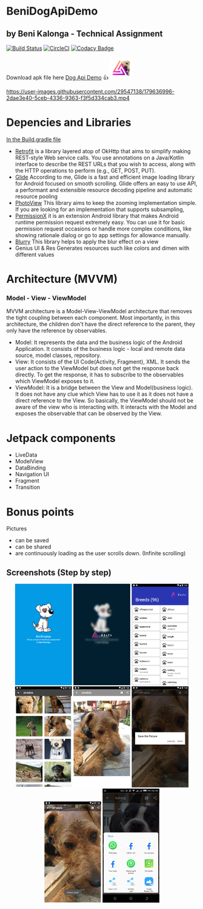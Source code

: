 # BeniDogApiDemo
## by Beni Kalonga - Technical Assignment

[![Build Status](https://travis-ci.org/ElliottLandsborough/dog-ceo-api.svg?branch=master)](apk/BeniDogApi.apk)
[![CircleCI](https://circleci.com/gh/ElliottLandsborough/dog-ceo-api.svg?style=svg)](apk/BeniDogApi.apk)
[![Codacy Badge](https://api.codacy.com/project/badge/Grade/28e7bd35f2fe4d42a19aec5f705c5024)](app/src/main)


Download apk file here [Dog Api Demo](apk/BeniDogApi.apk) 👍
[<img src="files/ic_launcher.png" width="60">](apk/BeniDogApi.apk)

https://user-images.githubusercontent.com/29547138/179636996-2dae3e40-5ceb-4336-9363-f3f5d334cab3.mp4

# Depencies and Libraries
[In the Build.gradle file](app/build.gradle)

- [Retrofit](https://square.github.io/retrofit/) is a library layered atop of OkHttp that aims to simplify making REST-style Web service calls. You use annotations on a Java/Kotlin interface to describe the REST URLs that you wish to access, along with the HTTP operations to perform (e.g., GET, POST, PUT).
- [Glide](https://bumptech.github.io/glide/) According to me, Glide is a fast and efficient image loading library for Android focused on smooth scrolling. Glide offers an easy to use API, a performant and extensible resource decoding pipeline and automatic resource pooling
- [PhotoView](https://github.com/Baseflow/PhotoView) This library aims to keep the zooming implementation simple. If you are looking for an implementation that supports subsampling, 
- [PermissionX](https://github.com/guolindev/PermissionX) it is an extension Android library that makes Android runtime permission request extremely easy. You can use it for basic permission request occasions or handle more complex conditions, like showing rationale dialog or go to app settings for allowance manually.
- [Blurry](https://github.com/wasabeef/Blurry) This library helps to apply the blur effect on a view
- Genius UI & Res Generates resources such like colors and dimen with different values

# Architecture (MVVM)
### Model - View - ViewModel
MVVM architecture is a Model-View-ViewModel architecture that removes the tight coupling between each component. Most importantly, in this architecture, the children don't have the direct reference to the parent, they only have the reference by observables.
- Model: It represents the data and the business logic of the Android Application. It consists of the business logic - local and remote data source, model classes, repository.
- View: It consists of the UI Code(Activity, Fragment), XML. It sends the user action to the ViewModel but does not get the response back directly. To get the response, it has to subscribe to the observables which ViewModel exposes to it.
- ViewModel: It is a bridge between the View and Model(business logic). It does not have any clue which View has to use it as it does not have a direct reference to the View. So basically, the ViewModel should not be aware of the view who is interacting with. It interacts with the Model and exposes the observable that can be observed by the View.

# Jetpack components
- LiveData
- ModelView
- DataBinding
- Navigation UI
- Fragment
- Transition

# Bonus points
Pictures
- can be saved
- can be shared
- are continuously loading as the user scrolls down. (Infinite scrolling)

## Screenshots (Step by step)
 <p align="center">
  <img src="files/1.png" width="150" title="Picture 1">
  <img src="files/2.png" width="150" alt="accessibility text">
  <img src="files/3.png" width="150" alt="accessibility text">
  <img src="files/4.png" width="150" alt="accessibility text">
  <img src="files/5.png" width="150" alt="accessibility text">
  <img src="files/6.png" width="150" alt="accessibility text">
  <img src="files/7.png" width="150" alt="accessibility text">
  <img src="files/8.png" width="150" alt="accessibility text">
 </p>
